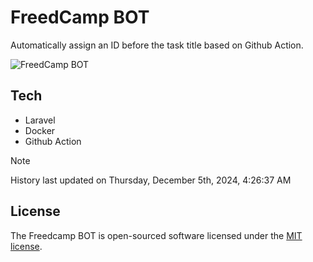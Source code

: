 # FreedCamp BOT

Automatically assign an ID before the task title based on Github Action.

![FreedCamp BOT](https://repository-images.githubusercontent.com/737932867/7d34798b-2680-471c-b089-a78a718d3d6a)

## Tech

- Laravel
- Docker
- Github Action

> [!NOTE]  
> History last updated on Thursday, December 5th, 2024, 4:26:37 AM

## License

The Freedcamp BOT is open-sourced software licensed under the [MIT license](https://opensource.org/licenses/MIT).
